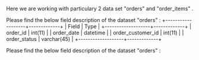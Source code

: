 Here we are working with particulary 2 data set "orders" and "order_items" . 

Please find the below field description of the dataset "orders" :
+-------------------+-------------+
| Field             | Type        |
+-------------------+-------------+
| order_id          | int(11)     |
| order_date        | datetime    |
| order_customer_id | int(11)     |
| order_status      | varchar(45) |
+-------------------+-------------+

Please find the below field description of the dataset "orders" :


